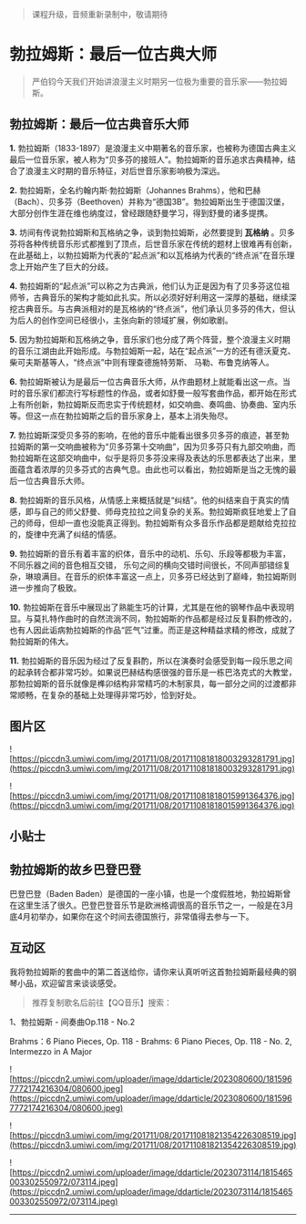 > 课程升级，音频重新录制中，敬请期待

# 勃拉姆斯：最后一位古典大师

> 严伯钧今天我们开始讲浪漫主义时期另一位极为重要的音乐家——勃拉姆斯。

## 勃拉姆斯：最后一位古典音乐大师

 **1.** 勃拉姆斯（1833-1897）是浪漫主义中期著名的音乐家，也被称为德国古典主义最后一位音乐家，被人称为“贝多芬的接班人”。勃拉姆斯的音乐追求古典精神，结合了浪漫主义时期的音乐特征，对后世音乐家影响极为深远。

 **2.** 勃拉姆斯，全名约翰内斯·勃拉姆斯（Johannes Brahms），他和巴赫（Bach）、贝多芬（Beethoven）并称为“德国3B”。勃拉姆斯出生于德国汉堡，大部分创作生涯在维也纳度过，曾经跟随舒曼学习，得到舒曼的诸多提携。

 **3.** 坊间有传说勃拉姆斯和瓦格纳之争，谈到勃拉姆斯，必然要提到 **瓦格纳** 。贝多芬将各种传统音乐形式都推到了顶点，后世音乐家在传统的题材上很难再有创新，在此基础上，以勃拉姆斯为代表的“起点派”和以瓦格纳为代表的“终点派”在音乐理念上开始产生了巨大的分歧。

 **4.** 勃拉姆斯的“起点派”可以称之为古典派，他们认为正是因为有了贝多芬这位祖师爷，古典音乐的架构才能如此扎实。所以必须好好利用这一深厚的基础，继续深挖古典音乐。与古典派相对的是瓦格纳的“终点派”，他们承认贝多芬的伟大，但认为后人的创作空间已经很小，主张向新的领域扩展，例如歌剧。

 **5.** 因为勃拉姆斯和瓦格纳之争，音乐家们也分成了两个阵营，整个浪漫主义时期的音乐江湖由此开始形成。与勃拉姆斯一起，站在“起点派”一方的还有德沃夏克、柴可夫斯基等人，“终点派”中则有理查德施特劳斯、 马勒、布鲁克纳等人。

 **6.** 勃拉姆斯被认为是最后一位古典音乐大师，从作曲题材上就能看出这一点。当时的音乐家们都流行写标题性的作品，或者如舒曼一般写套曲作品，都开始在形式上有所创新，勃拉姆斯反而忠实于传统题材，如交响曲、奏鸣曲、协奏曲、室内乐等。但这一点在勃拉姆斯之后的音乐家身上，基本上消失殆尽。

 **7.** 勃拉姆斯深受贝多芬的影响，在他的音乐中能看出很多贝多芬的痕迹，甚至勃拉姆斯的第一交响曲被称为“贝多芬第十交响曲”，因为贝多芬只有九部交响曲，而勃拉姆斯在这部交响曲中，似乎是将贝多芬没来得及表达的乐思都表达了出来，里面蕴含着浓厚的贝多芬式的古典气息。由此也可以看出，勃拉姆斯是当之无愧的最后一位古典音乐大师。

 **8.** 勃拉姆斯的音乐风格，从情感上来概括就是“纠结”。他的纠结来自于真实的情感，即与自己的师父舒曼、师母克拉拉之间复杂的关系。勃拉姆斯疯狂地爱上了自己的师母，但却一直也没能真正得到。勃拉姆斯有众多音乐作品都是题献给克拉拉的，旋律中充满了纠结的情感。

 **9.** 勃拉姆斯的音乐有着丰富的织体，音乐中的动机、乐句、乐段等都极为丰富，不同乐器之间的音色相互交错， 乐句之间的横向交错时间很长，不同声部错综复杂，琳琅满目。在音乐的织体丰富这一点上，贝多芬已经达到了巅峰，勃拉姆斯则进一步推向了极致。

 **10.** 勃拉姆斯在音乐中展现出了熟能生巧的计算，尤其是在他的钢琴作品中表现明显。与莫扎特作曲时的自然流淌不同，勃拉姆斯的作品都是经过反复斟酌修改的，也有人因此诟病勃拉姆斯的作品“匠气”过重。而正是这种精益求精的修改，成就了勃拉姆斯的伟大。

 **11.** 勃拉姆斯的音乐因为经过了反复斟酌，所以在演奏时会感受到每一段乐思之间的起承转合都非常巧妙。如果说巴赫结构感很强的音乐是一栋巴洛克式的大教堂，那勃拉姆斯的音乐就像是榫卯结构非常精巧的木制家具，每一部分之间的过渡都非常顺畅，在复杂的基础上处理得非常巧妙，恰到好处。

## 图片区

![https://piccdn3.umiwi.com/img/201711/08/201711081818003293281791.jpg](https://piccdn3.umiwi.com/img/201711/08/201711081818003293281791.jpg)

![https://piccdn3.umiwi.com/img/201711/08/201711081818015991364376.jpg](https://piccdn3.umiwi.com/img/201711/08/201711081818015991364376.jpg)

## 小贴士

## 勃拉姆斯的故乡巴登巴登

巴登巴登（Baden Baden）是德国的一座小镇，也是一个度假胜地，勃拉姆斯曾在这里生活了很久。巴登巴登音乐节是欧洲格调很高的音乐节之一，一般是在3月底4月初举办，如果你在这个时间去德国旅行，非常值得去参与一下。

## 互动区

我将勃拉姆斯的套曲中的第二首送给你，请你来认真听听这首勃拉姆斯最经典的钢琴小品，欢迎留言来谈谈感受。

> 推荐复制歌名后前往【QQ音乐】搜索：

1、勃拉姆斯 - 间奏曲Op.118 - No.2

Brahms：6 Piano Pieces, Op. 118 - Brahms: 6 Piano Pieces, Op. 118 - No. 2, Intermezzo in A Major

![https://piccdn2.umiwi.com/uploader/image/ddarticle/2023080600/1815967772174216304/080600.jpeg](https://piccdn2.umiwi.com/uploader/image/ddarticle/2023080600/1815967772174216304/080600.jpeg)

![https://piccdn3.umiwi.com/img/201711/08/201711081821354226308519.jpg](https://piccdn3.umiwi.com/img/201711/08/201711081821354226308519.jpg)

![https://piccdn2.umiwi.com/uploader/image/ddarticle/2023073114/1815465003302550972/073114.jpeg](https://piccdn2.umiwi.com/uploader/image/ddarticle/2023073114/1815465003302550972/073114.jpeg)

---
